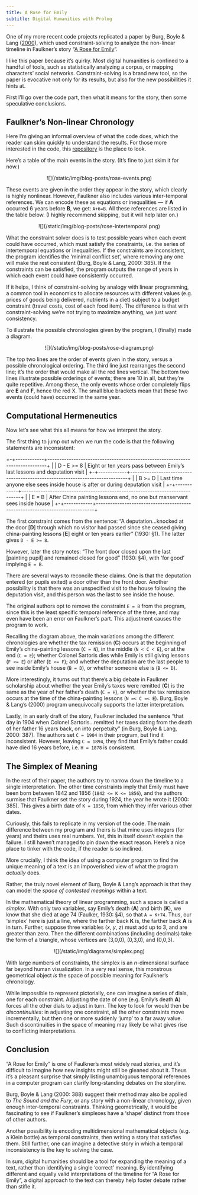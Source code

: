 ```yaml
---
title: A Rose for Emily
subtitle: Digital Humanities with Prolog
---
```


One of my more recent code projects replicated a paper by Burg, Boyle & Lang ([2000](http://gen.lib.rus.ec/scimag/10.2307%2F30204830)), 
which used constraint-solving to analyze the non-linear timeline in Faulkner’s story “[A Rose for Emily](http://xroads.virginia.edu/~drbr/wf_rose.html)”.

I like this paper because it’s quirky. Most digital humanities is confined to a handful of tools, 
such as statistically analyzing a corpus, or mapping characters’ social networks.
Constraint-solving is a brand new tool, so the paper is evocative not only for its results, but also for the new possibilities it hints at.

First I’ll go over the code part, then what it means for the story, then some speculative conclusions.


Faulkner’s Non-linear Chronology
--------

Here I’m giving an informal overview of what the code does, which the reader can skim quickly to understand the results.
For those more interested in the code, this [repository](https://github.com/gjoncas/A-Rose-for-Emily) is the place to look.

Here’s a table of the main events in the story. (It’s fine to just skim it for now.)

<center>![](/static/img/blog-posts/rose-events.png)</center>

These events are given in the order they appear in the story, which clearly is highly nonlinear. 
However, Faulkner also includes various inter-temporal references. 
We can encode these as equations or inequalities — if **A** occurred 6 years before **B**, we get: `A+6=B`. 
All these references are listed in the table below.
(I highly recommend skipping, but it will help later on.)

<center>![](/static/img/blog-posts/rose-intertemporal.png)</center>

What the constraint solver does is to test possible years when each event could have occurred, which must satisfy the constraints, 
i.e\. the series of intertemporal equations or inequalities.
If the constraints are inconsistent, the program identifies the ‘minimal conflict set’, 
where removing any one will make the rest consistent (Burg, Boyle & Lang, 2000: 385). 
If the constraints can be satisfied, the program outputs the range of years in which each event could have consistently occurred.

If it helps, I think of constraint-solving by analogy with linear programming, a common tool in economics to allocate resources with different values 
(e.g\. prices of goods being delivered, nutrients in a diet) subject to a budget constraint (travel costs, cost of each food item).
The difference is that with constraint-solving we’re not trying to maximize anything, we just want consistency.

To illustrate the possible chronologies given by the program, I (finally) made a diagram.

<center>![](/static/img/blog-posts/rose-diagram.png)</center>

The top two lines are the order of events given in the story, versus a possible chronological ordering.
The third line just rearranges the second line; it’s the order that would make all the red lines vertical.
The bottom two lines illustrate possible orderings of events; there are 10 in all, but they’re quite repetitive.
Among these, the only events whose order completely flips are **E** and **F**, hence the red X.
The small blue brackets mean that these two events (could have) occurred in the same year.


Computational Hermeneutics
--------

Now let’s see what this all means for how we interpret the story.

The first thing to jump out when we run the code is that the following statements are inconsistent:

+-+------------+-----------------------------------------------------------------------------+
| | D - E >= 8 | Eight or ten years pass between Emily’s last lessons and deputation visit   |
+-+------------+-----------------------------------------------------------------------------+
| | B >= D     | Last time anyone else sees inside house is after or during deputation visit |
+-+------------+-----------------------------------------------------------------------------+
| | E = B      | After China painting lessons end, no one but manservant sees inside house   |
+-+------------+-----------------------------------------------------------------------------+

The first constraint comes from the sentence: “A deputation\...knocked at the door
\[**D**\] through which no visitor had passed since she ceased giving china-painting
lessons \[**E**\] eight or ten years earlier” (1930: §1). The latter gives `D - E >= 8`.

However, later the story notes: “The front door closed upon the last \[painting pupil\] and remained closed for good” (1930: §4), 
with ‘for good’ implying `E = B`. 

There are several ways to reconcile these claims. 
One is that the deputation entered (or pupils exited) a door other than the front door. 
Another possibility is that there was an unspecified visit to the house following the deputation visit, 
and this person was the last to see inside the house. 

The original authors opt to remove the constraint `E = B` from the program, 
since this is the least specific temporal reference of the three, and may even have been an error on Faulkner’s part. 
This adjustment causes the program to work.

Recalling the diagram above, the main variations among the different chronologies are whether the tax remission (**C**) 
occurs at the beginning of Emily’s china-painting lessons (`C = N`), in the middle (`N < C < E`), or at the end (`C = E`); 
whether Colonel Sartoris dies while Emily is still giving lessons (`F <= E`) or after (`E <= F`); 
and whether the deputation are the last people to see inside Emily’s house (`B = D`), or whether someone else is (`B <= D`).

More interestingly, it turns out that there’s a big debate in Faulkner scholarship about whether the year Emily’s taxes were remitted (**C**) 
is the same as the year of her father’s death (`C = H`), or whether the tax remission occurs at the time of
the china-painting lessons (`N =< C =< E`). Burg, Boyle & Lang’s (2000) program unequivocally supports the latter interpretation.

Lastly, in an early draft of the story, Faulkner included the sentence “that day in 1904 when Colonel Sartoris\...remitted 
her taxes dating from the death of her father 16 years back, on into perpetuity” (in Burg, Boyle & Lang, 2000: 387). 
The authors set `C = 1904` in their program, but find it inconsistent. 
However, leaving `C = 1894`, they find that Emily’s father could have died 16 years before, i.e\. `H = 1878` is consistent.

The Simplex of Meaning
--------

In the rest of their paper, the authors try to narrow down the timeline to a single interpretation. 
The other time constraints imply that Emily must have been born between 1842 and 1856 (`1842 <= K <= 1856`), 
and the authors surmise that Faulkner set the story during 1924, the year he wrote it (2000: 385). 
This gives a birth date of `K = 1850`, from which they infer various other dates.

Curiously, this fails to replicate in my version of the code.
The main difference between my program and theirs is that mine uses integers (for years) and theirs uses real numbers.
Yet, this in itself doesn’t explain the failure. I still haven’t managed to pin down the exact reason.
Here’s a nice place to tinker with the code, if the reader is so inclined.

More crucially, I think the idea of using a computer program to find the unique meaning of a text is an impoverished view of what the program *actually* does.

Rather, the truly novel element of Burg, Boyle & Lang’s approach is that they can model the *space of contested meanings* within a text. 

In the mathematical theory of linear programming, such a space is called a *simplex*. 
With only two variables, say Emily’s death (**A**) and birth (**K**), we know that she died at age 74 (Faulker, 1930: §4), so that `A = K+74`. 
Thus, our ‘simplex’ here is just a line, where the farther back **K** is, the farther back **A** is in turn. 
Further, suppose three variables (*x*, *y*, *z*) must add up to 3, and are greater than zero. 
Then the different combinations (including decimals) take the form of a triangle, whose vertices are (3,0,0), (0,3,0), and (0,0,3). 

<center>![](/static/img/diagrams/simplex.png)</center>

With large numbers of constraints, the simplex is an *n*-dimensional surface far beyond human visualization. 
In a very real sense, this monstrous geometrical object *is* the space of possible meaning for Faulkner’s chronology. 

While impossible to represent pictorially, one can imagine a series of dials, one for each constraint. 
Adjusting the date of one (e.g\. Emily’s death **A**) forces all the other dials to adjust in turn. 
The key to look for would then be *discontinuities*: in adjusting one constraint, all the other constraints move incrementally, 
but then one or more suddenly ‘jump’ to a far away value. 
Such discontinuities in the space of meaning may likely be what gives rise to conflicting interpretations.


Conclusion
--------

“A Rose for Emily” is one of Faulkner’s most widely read stories, and it’s difficult to imagine how new insights might still be gleaned about it. 
Theus it’s a pleasant surprise that simply listing unambiguous temporal references  in a computer program can clarify long-standing debates on the storyline. 

Burg, Boyle & Lang (2000: 388) suggest their method may also be applied to *The Sound and the Fury*, 
or any story with a non-linear chronology, given enough inter-temporal constraints. 
Thinking geometrically, it would be fascinating to see if Faulkner’s simplexes have a ‘shape’ distinct from those of other authors. 

Another possibility is encoding multidimensional mathematical objects (e.g\. a Klein bottle) as temporal constraints, then writing a story that satisfies them. 
Still further, one can imagine a detective story in which a temporal inconsistency is the key to solving the case. 

In sum, digital humanities should be a tool for expanding the meaning of a text, rather than identifying a single ‘correct’ meaning. 
By identifying different and equally valid interpretations of the timeline for “A Rose for Emily”, 
a digital approach to the text can thereby help foster debate rather than stifle it.